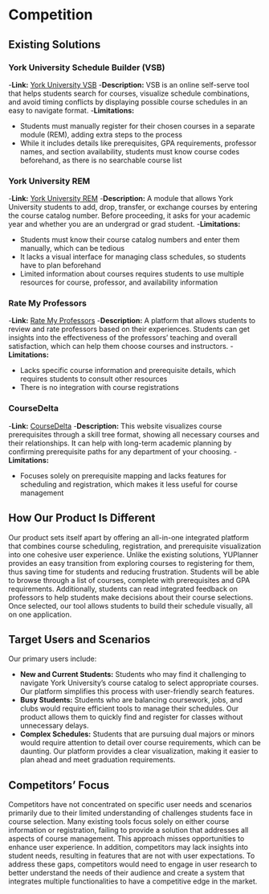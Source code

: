 # Competition

## Existing Solutions

### York University Schedule Builder (VSB) 
-**Link:** [York University VSB](https://registrar.yorku.ca/enrol/guide/vsb)
-**Description:** VSB is an online self-serve tool that helps students search for courses, visualize schedule combinations, and avoid timing conflicts by displaying possible course schedules in an easy to navigate format.
-**Limitations:** 
  - Students must manually register for their chosen courses in a separate module (REM), adding extra steps to the process
  - While it includes details like prerequisites, GPA requirements, professor names, and section availability, students 
    must know course codes beforehand, as there is no searchable course list

### York University REM 
-**Link:** [York University REM](https://wrem.sis.yorku.ca/Apps/WebObjects/REM.woa/wa/DirectAction/rem)
-**Description:** A module that allows York University students to add, drop, transfer, or exchange courses by entering the course catalog number. Before proceeding, it asks for your academic year and whether you are an undergrad or grad student.
-**Limitations:** 
  - Students must know their course catalog numbers and enter them manually, which can be tedious
  - It lacks a visual interface for managing class schedules, so students have to plan beforehand
  - Limited information about courses requires students to use multiple resources for course, professor, and 
    availability information

### Rate My Professors
-**Link:** [Rate My Professors](https://www.ratemyprofessors.com/)
-**Description:** A platform that allows students to review and rate professors based on their experiences. Students can get insights into the effectiveness of the professors’ teaching and overall satisfaction, which can help them choose courses and instructors. 
-**Limitations:**
  - Lacks specific course information and prerequisite details, which requires students to consult other resources
  - There is no integration with course registrations

### CourseDelta
-**Link:** [CourseDelta](https://coursedelta.yorku.dev/)
-**Description:** This website visualizes course prerequisites through a skill tree format, showing all necessary courses and their relationships. It can help with long-term academic planning by confirming prerequisite paths for any department of your choosing.
-**Limitations:**
  - Focuses solely on prerequisite mapping and lacks features for scheduling and registration, which makes it less 
    useful for course management

## How Our Product Is Different
Our product sets itself apart by offering an all-in-one integrated platform that combines course scheduling, registration, and prerequisite visualization into one cohesive user experience. Unlike the existing solutions, YUPlanner provides an easy transition from exploring courses to registering for them, thus saving time for students and reducing frustration. Students will be able to browse through a list of courses, complete with prerequisites and GPA requirements. Additionally, students can read integrated feedback on professors to help students make decisions about their course selections. Once selected, our tool allows students to build their schedule visually, all on one application.

## Target Users and Scenarios
Our primary users include:
  - **New and Current Students:** Students who may find it challenging to navigate York University’s course catalog to select appropriate courses. Our platform simplifies this process with user-friendly search features.
  - **Busy Students:** Students who are balancing coursework, jobs, and clubs would require efficient tools to manage their schedules. Our product allows them to quickly find and register for classes without unnecessary delays.
  - **Complex Schedules:** Students that are pursuing dual majors or minors would require attention to detail over course requirements, which can be daunting. Our platform provides a clear visualization, making it easier to plan ahead and meet graduation requirements.

## Competitors’ Focus
Competitors have not concentrated on specific user needs and scenarios primarily due to their limited understanding of challenges students face in course selection. Many existing tools focus solely on either course information or registration, failing to provide a solution that addresses all aspects of course management. This approach misses opportunities to enhance user experience. In addition, competitors may lack insights into student needs, resulting in features that are not with user expectations. To address these gaps, competitors would need to engage in user research to better understand the needs of their audience and create a system that integrates multiple functionalities to have a competitive edge in the market.


